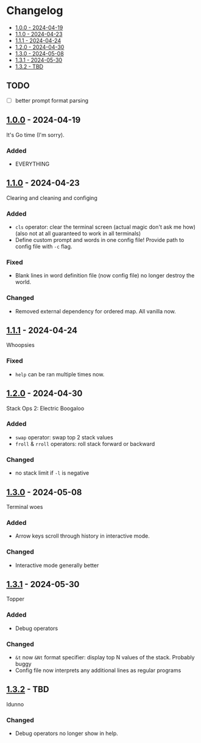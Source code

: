 # Changelog

- [1.0.0 - 2024-04-19](#100---2024-04-19)
- [1.1.0 - 2024-04-23](#110---2024-04-23)
- [1.1.1 - 2024-04-24](#111---2024-04-24)
- [1.2.0 - 2024-04-30](#120---2024-04-30)
- [1.3.0 - 2024-05-08](#130---2024-05-08)
- [1.3.1 - 2024-05-30](#131---2024-05-30)
- [1.3.2 - TBD](#132---TBD)

## TODO

- [ ] better prompt format parsing

## [1.0.0](https://github.com/jtompkin/goclacker/releases/tag/v1.0.0) - 2024-04-19

It's Go time (I'm sorry).

### Added

- EVERYTHING

## [1.1.0](https://github.com/jtompkin/goclacker/releases/tag/v1.1.0) - 2024-04-23

Clearing and cleaning and configing

### Added

- `cls` operator: clear the terminal screen (actual magic don't ask me how)
  (also not at all guaranteed to work in all terminals)
- Define custom prompt and words in one config file! Provide path to config file
  with `-c` flag.

### Fixed

- Blank lines in word definition file (now config file) no longer destroy the
world.

### Changed

- Removed external dependency for ordered map. All vanilla now.

## [1.1.1](https://github.com/jtompkin/goclacker/releases/tag/v1.1.1) - 2024-04-24

Whoopsies

### Fixed

- `help` can be ran multiple times now.

## [1.2.0](https://github.com/jtompkin/goclacker/releases/tag/v1.2.0) - 2024-04-30

Stack Ops 2: Electric Boogaloo

### Added

- `swap` operator: swap top 2 stack values
- `froll` & `rroll` operators: roll stack forward or backward

### Changed

- no stack limit if `-l` is negative

## [1.3.0](https://github.com/jtompkin/goclacker/releases/tag/v1.3.0) - 2024-05-08

Terminal woes

### Added

- Arrow keys scroll through history in interactive mode.

### Changed

- Interactive mode generally better

## [1.3.1](https://github.com/jtompkin/goclacker/releases/tag/v1.3.1) - 2024-05-30

Topper

### Added

- Debug operators

### Changed

- `&t` now `&Nt` format specifier: display top N values of the stack. Probably
buggy
- Config file now interprets any additional lines as regular programs

## [1.3.2](https://github.com/jtompkin/goclacker/releases/tag/v1.3.2) - TBD

Idunno

### Changed

- Debug operators no longer show in help.
